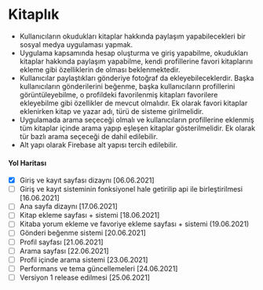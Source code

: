 # Kitaplık
-   Kullanıcıların okudukları kitaplar hakkında paylaşım yapabilecekleri bir sosyal medya uygulaması yapmak.
-   Uygulama kapsamında hesap oluşturma ve giriş yapabilme, okudukları kitaplar hakkında paylaşım yapabilme, kendi profillerine favori kitaplarını ekleme gibi özelliklerin de olması beklenmektedir.
-   Kullanıcılar paylaştıkları gönderiye fotoğraf da ekleyebileceklerdir. Başka kullanıcıların gönderilerini beğenme, başka kullanıcıların profillerini görüntüleyebilme, o profildeki favorilenmiş kitapları favorilere ekleyebilme gibi özellikler de mevcut olmalıdır. Ek olarak favori kitaplar eklenirken kitap ve yazar adı, türü de sisteme girilmelidir.
-   Uygulamada arama seçeceği olmalı ve kullanıcıların profillerine eklenmiş tüm kitaplar içinde arama yapıp eşleşen kitaplar gösterilmelidir. Ek olarak tür bazlı arama seçeceği de dahil edilebilir.
-   Alt yapı olarak Firebase alt yapısı tercih edilebilir.

#### Yol Haritası
 - [x] Giriş ve kayıt sayfası dizaynı [06.06.2021]
 - [ ] Giriş ve kayıt sisteminin fonksiyonel hale getirilip api ile birleştirilmesi [16.06.2021]
 - [ ] Ana sayfa dizaynı [17.06.2021]
 - [ ] Kitap ekleme sayfası + sistemi [18.06.2021]
 - [ ] Kitaba yorum ekleme ve favoriye ekleme sayfası + sistemi (19.06.2021)
 - [ ] Gönderi beğenme sistemi [20.06.2021]
 - [ ] Profil sayfası [21.06.2021]
 - [ ] Arama sayfası [22.06.2021]
 - [ ] Profil içinde arama sistemi [23.06.2021]
 - [ ] Performans ve tema güncellemeleri [24.06.2021]
 - [ ] Versiyon 1 release edilmesi [25.06.2021]